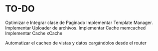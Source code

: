 TO-DO
=========
Optimizar e Integrar clase de Paginado
Implementar Template Manager.
Implementar Uploader de archivos.
Implementar Cache memcached
Implementar Cache xCache

Automatizar el cacheo de vistas y datos cargándolos desde el router